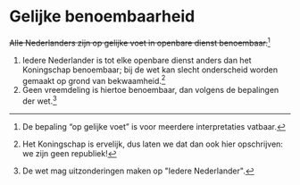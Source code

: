 # Gelijke benoembaarheid
~~Alle Nederlanders zijn op gelijke voet in openbare dienst benoembaar.~~[^1]

1. Iedere Nederlander is tot elke openbare dienst anders dan het Koningschap benoembaar; bij de wet kan slecht onderscheid worden gemaakt op grond van bekwaamheid.[^2]
2. Geen vreemdeling is hiertoe benoembaar, dan volgens de bepalingen der wet.[^3]

[^1]: De bepaling “op gelijke voet” is voor meerdere interpretaties vatbaar.
[^2]: Het Koningschap is ervelijk, dus laten we dat dan ook hier opschrijven: we zijn geen republiek!
[^3]: De wet mag uitzonderingen maken op "Iedere Nederlander".
